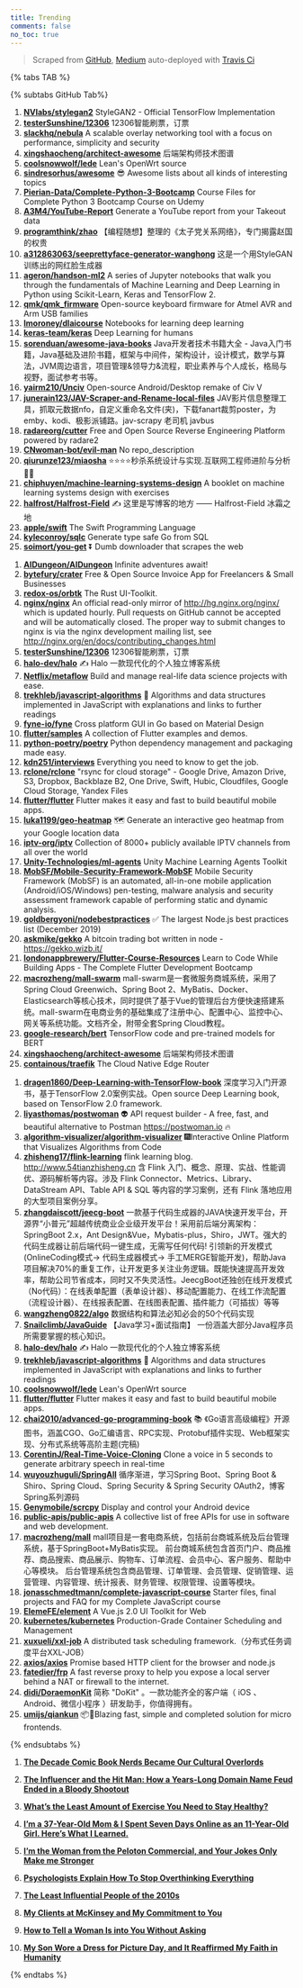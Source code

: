 ```yaml
---
title: Trending
comments: false
no_toc: true
---
```


> Scraped from [GitHub](https://github.com/trending), [Medium](https://medium.com/topic/popular)
auto-deployed with [Travis Ci](https://travis-ci.org/)

{% tabs TAB %}
<!-- tab GitHub -->
{% subtabs GitHub Tab%}
<!-- tab Daily -->
1. [**NVlabs/stylegan2**](https://github.com/NVlabs/stylegan2)
StyleGAN2 - Official TensorFlow Implementation
2. [**testerSunshine/12306**](https://github.com/testerSunshine/12306)
12306智能刷票，订票
3. [**slackhq/nebula**](https://github.com/slackhq/nebula)
A scalable overlay networking tool with a focus on performance, simplicity and security
4. [**xingshaocheng/architect-awesome**](https://github.com/xingshaocheng/architect-awesome)
后端架构师技术图谱
5. [**coolsnowwolf/lede**](https://github.com/coolsnowwolf/lede)
Lean's OpenWrt source
6. [**sindresorhus/awesome**](https://github.com/sindresorhus/awesome)
😎 Awesome lists about all kinds of interesting topics
7. [**Pierian-Data/Complete-Python-3-Bootcamp**](https://github.com/Pierian-Data/Complete-Python-3-Bootcamp)
Course Files for Complete Python 3 Bootcamp Course on Udemy
8. [**A3M4/YouTube-Report**](https://github.com/A3M4/YouTube-Report)
Generate a YouTube report from your Takeout data
9. [**programthink/zhao**](https://github.com/programthink/zhao)
【编程随想】整理的《太子党关系网络》，专门揭露赵国的权贵
10. [**a312863063/seeprettyface-generator-wanghong**](https://github.com/a312863063/seeprettyface-generator-wanghong)
这是一个用StyleGAN训练出的网红脸生成器
11. [**ageron/handson-ml2**](https://github.com/ageron/handson-ml2)
A series of Jupyter notebooks that walk you through the fundamentals of Machine Learning and Deep Learning in Python using Scikit-Learn, Keras and TensorFlow 2.
12. [**qmk/qmk_firmware**](https://github.com/qmk/qmk_firmware)
Open-source keyboard firmware for Atmel AVR and Arm USB families
13. [**lmoroney/dlaicourse**](https://github.com/lmoroney/dlaicourse)
Notebooks for learning deep learning
14. [**keras-team/keras**](https://github.com/keras-team/keras)
Deep Learning for humans
15. [**sorenduan/awesome-java-books**](https://github.com/sorenduan/awesome-java-books)
Java开发者技术书籍大全 - Java入门书籍，Java基础及进阶书籍，框架与中间件，架构设计，设计模式，数学与算法，JVM周边语言，项目管理&领导力&流程，职业素养与个人成长，格局与视野，面试参考书等。
16. [**yairm210/Unciv**](https://github.com/yairm210/Unciv)
Open-source Android/Desktop remake of Civ V
17. [**junerain123/JAV-Scraper-and-Rename-local-files**](https://github.com/junerain123/JAV-Scraper-and-Rename-local-files)
JAV影片信息整理工具，抓取元数据nfo，自定义重命名文件(夹)，下载fanart裁剪poster，为emby、kodi、极影派铺路。jav-scrapy 老司机 javbus
18. [**radareorg/cutter**](https://github.com/radareorg/cutter)
Free and Open Source Reverse Engineering Platform powered by radare2
19. [**CNwoman-bot/evil-man**](https://github.com/CNwoman-bot/evil-man)
No repo_description
20. [**qiurunze123/miaosha**](https://github.com/qiurunze123/miaosha)
⭐⭐⭐⭐秒杀系统设计与实现.互联网工程师进阶与分析🙋🐓
21. [**chiphuyen/machine-learning-systems-design**](https://github.com/chiphuyen/machine-learning-systems-design)
A booklet on machine learning systems design with exercises
22. [**halfrost/Halfrost-Field**](https://github.com/halfrost/Halfrost-Field)
✍️ 这里是写博客的地方 —— Halfrost-Field 冰霜之地
23. [**apple/swift**](https://github.com/apple/swift)
The Swift Programming Language
24. [**kyleconroy/sqlc**](https://github.com/kyleconroy/sqlc)
Generate type safe Go from SQL
25. [**soimort/you-get**](https://github.com/soimort/you-get)
⏬ Dumb downloader that scrapes the web
<!-- endtab -->
<!-- tab Weekly -->
1. [**AIDungeon/AIDungeon**](https://github.com/AIDungeon/AIDungeon)
Infinite adventures await!
2. [**bytefury/crater**](https://github.com/bytefury/crater)
Free & Open Source Invoice App for Freelancers & Small Businesses
3. [**redox-os/orbtk**](https://github.com/redox-os/orbtk)
The Rust UI-Toolkit.
4. [**nginx/nginx**](https://github.com/nginx/nginx)
An official read-only mirror of http://hg.nginx.org/nginx/ which is updated hourly. Pull requests on GitHub cannot be accepted and will be automatically closed. The proper way to submit changes to nginx is via the nginx development mailing list, see http://nginx.org/en/docs/contributing_changes.html
5. [**testerSunshine/12306**](https://github.com/testerSunshine/12306)
12306智能刷票，订票
6. [**halo-dev/halo**](https://github.com/halo-dev/halo)
✍ Halo 一款现代化的个人独立博客系统
7. [**Netflix/metaflow**](https://github.com/Netflix/metaflow)
Build and manage real-life data science projects with ease.
8. [**trekhleb/javascript-algorithms**](https://github.com/trekhleb/javascript-algorithms)
📝 Algorithms and data structures implemented in JavaScript with explanations and links to further readings
9. [**fyne-io/fyne**](https://github.com/fyne-io/fyne)
Cross platform GUI in Go based on Material Design
10. [**flutter/samples**](https://github.com/flutter/samples)
A collection of Flutter examples and demos.
11. [**python-poetry/poetry**](https://github.com/python-poetry/poetry)
Python dependency management and packaging made easy.
12. [**kdn251/interviews**](https://github.com/kdn251/interviews)
Everything you need to know to get the job.
13. [**rclone/rclone**](https://github.com/rclone/rclone)
"rsync for cloud storage" - Google Drive, Amazon Drive, S3, Dropbox, Backblaze B2, One Drive, Swift, Hubic, Cloudfiles, Google Cloud Storage, Yandex Files
14. [**flutter/flutter**](https://github.com/flutter/flutter)
Flutter makes it easy and fast to build beautiful mobile apps.
15. [**luka1199/geo-heatmap**](https://github.com/luka1199/geo-heatmap)
🗺 Generate an interactive geo heatmap from your Google location data
16. [**iptv-org/iptv**](https://github.com/iptv-org/iptv)
Collection of 8000+ publicly available IPTV channels from all over the world
17. [**Unity-Technologies/ml-agents**](https://github.com/Unity-Technologies/ml-agents)
Unity Machine Learning Agents Toolkit
18. [**MobSF/Mobile-Security-Framework-MobSF**](https://github.com/MobSF/Mobile-Security-Framework-MobSF)
Mobile Security Framework (MobSF) is an automated, all-in-one mobile application (Android/iOS/Windows) pen-testing, malware analysis and security assessment framework capable of performing static and dynamic analysis.
19. [**goldbergyoni/nodebestpractices**](https://github.com/goldbergyoni/nodebestpractices)
✅ The largest Node.js best practices list (December 2019)
20. [**askmike/gekko**](https://github.com/askmike/gekko)
A bitcoin trading bot written in node - https://gekko.wizb.it/
21. [**londonappbrewery/Flutter-Course-Resources**](https://github.com/londonappbrewery/Flutter-Course-Resources)
Learn to Code While Building Apps - The Complete Flutter Development Bootcamp
22. [**macrozheng/mall-swarm**](https://github.com/macrozheng/mall-swarm)
mall-swarm是一套微服务商城系统，采用了 Spring Cloud Greenwich、Spring Boot 2、MyBatis、Docker、Elasticsearch等核心技术，同时提供了基于Vue的管理后台方便快速搭建系统。mall-swarm在电商业务的基础集成了注册中心、配置中心、监控中心、网关等系统功能。文档齐全，附带全套Spring Cloud教程。
23. [**google-research/bert**](https://github.com/google-research/bert)
TensorFlow code and pre-trained models for BERT
24. [**xingshaocheng/architect-awesome**](https://github.com/xingshaocheng/architect-awesome)
后端架构师技术图谱
25. [**containous/traefik**](https://github.com/containous/traefik)
The Cloud Native Edge Router
<!-- endtab -->
<!-- tab Monthly -->
1. [**dragen1860/Deep-Learning-with-TensorFlow-book**](https://github.com/dragen1860/Deep-Learning-with-TensorFlow-book)
深度学习入门开源书，基于TensorFlow 2.0案例实战。Open source Deep Learning book, based on TensorFlow 2.0 framework.
2. [**liyasthomas/postwoman**](https://github.com/liyasthomas/postwoman)
👽 API request builder - A free, fast, and beautiful alternative to Postman https://postwoman.io 🔥
3. [**algorithm-visualizer/algorithm-visualizer**](https://github.com/algorithm-visualizer/algorithm-visualizer)
🎆Interactive Online Platform that Visualizes Algorithms from Code
4. [**zhisheng17/flink-learning**](https://github.com/zhisheng17/flink-learning)
flink learning blog. http://www.54tianzhisheng.cn 含 Flink 入门、概念、原理、实战、性能调优、源码解析等内容。涉及 Flink Connector、Metrics、Library、DataStream API、Table API & SQL 等内容的学习案例，还有 Flink 落地应用的大型项目案例分享。
5. [**zhangdaiscott/jeecg-boot**](https://github.com/zhangdaiscott/jeecg-boot)
一款基于代码生成器的JAVA快速开发平台，开源界“小普元”超越传统商业企业级开发平台！采用前后端分离架构：SpringBoot 2.x，Ant Design&Vue，Mybatis-plus，Shiro，JWT。强大的代码生成器让前后端代码一键生成，无需写任何代码! 引领新的开发模式(OnlineCoding模式-> 代码生成器模式-> 手工MERGE智能开发)，帮助Java项目解决70%的重复工作，让开发更多关注业务逻辑。既能快速提高开发效率，帮助公司节省成本，同时又不失灵活性。JeecgBoot还独创在线开发模式（No代码）：在线表单配置（表单设计器）、移动配置能力、在线工作流配置（流程设计器）、在线报表配置、在线图表配置、插件能力（可插拔）等等
6. [**wangzheng0822/algo**](https://github.com/wangzheng0822/algo)
数据结构和算法必知必会的50个代码实现
7. [**Snailclimb/JavaGuide**](https://github.com/Snailclimb/JavaGuide)
【Java学习+面试指南】 一份涵盖大部分Java程序员所需要掌握的核心知识。
8. [**halo-dev/halo**](https://github.com/halo-dev/halo)
✍ Halo 一款现代化的个人独立博客系统
9. [**trekhleb/javascript-algorithms**](https://github.com/trekhleb/javascript-algorithms)
📝 Algorithms and data structures implemented in JavaScript with explanations and links to further readings
10. [**coolsnowwolf/lede**](https://github.com/coolsnowwolf/lede)
Lean's OpenWrt source
11. [**flutter/flutter**](https://github.com/flutter/flutter)
Flutter makes it easy and fast to build beautiful mobile apps.
12. [**chai2010/advanced-go-programming-book**](https://github.com/chai2010/advanced-go-programming-book)
📚 《Go语言高级编程》开源图书，涵盖CGO、Go汇编语言、RPC实现、Protobuf插件实现、Web框架实现、分布式系统等高阶主题(完稿)
13. [**CorentinJ/Real-Time-Voice-Cloning**](https://github.com/CorentinJ/Real-Time-Voice-Cloning)
Clone a voice in 5 seconds to generate arbitrary speech in real-time
14. [**wuyouzhuguli/SpringAll**](https://github.com/wuyouzhuguli/SpringAll)
循序渐进，学习Spring Boot、Spring Boot & Shiro、Spring Cloud、Spring Security & Spring Security OAuth2，博客Spring系列源码
15. [**Genymobile/scrcpy**](https://github.com/Genymobile/scrcpy)
Display and control your Android device
16. [**public-apis/public-apis**](https://github.com/public-apis/public-apis)
A collective list of free APIs for use in software and web development.
17. [**macrozheng/mall**](https://github.com/macrozheng/mall)
mall项目是一套电商系统，包括前台商城系统及后台管理系统，基于SpringBoot+MyBatis实现。 前台商城系统包含首页门户、商品推荐、商品搜索、商品展示、购物车、订单流程、会员中心、客户服务、帮助中心等模块。 后台管理系统包含商品管理、订单管理、会员管理、促销管理、运营管理、内容管理、统计报表、财务管理、权限管理、设置等模块。
18. [**jonasschmedtmann/complete-javascript-course**](https://github.com/jonasschmedtmann/complete-javascript-course)
Starter files, final projects and FAQ for my Complete JavaScript course
19. [**ElemeFE/element**](https://github.com/ElemeFE/element)
A Vue.js 2.0 UI Toolkit for Web
20. [**kubernetes/kubernetes**](https://github.com/kubernetes/kubernetes)
Production-Grade Container Scheduling and Management
21. [**xuxueli/xxl-job**](https://github.com/xuxueli/xxl-job)
A distributed task scheduling framework.（分布式任务调度平台XXL-JOB）
22. [**axios/axios**](https://github.com/axios/axios)
Promise based HTTP client for the browser and node.js
23. [**fatedier/frp**](https://github.com/fatedier/frp)
A fast reverse proxy to help you expose a local server behind a NAT or firewall to the internet.
24. [**didi/DoraemonKit**](https://github.com/didi/DoraemonKit)
简称 "DoKit" 。一款功能齐全的客户端（ iOS 、Android、微信小程序 ）研发助手，你值得拥有。
25. [**umijs/qiankun**](https://github.com/umijs/qiankun)
📦🚀Blazing fast, simple and completed solution for micro frontends.
<!-- endtab -->
{% endsubtabs %}
<!-- endtab --><!-- tab Medium -->
1. [**The Decade Comic Book Nerds Became Our Cultural Overlords**](https://gen.medium.com/the-decade-comic-book-nerds-became-our-cultural-overlords-f219b732a660?source=topic_page---------------------------20)

2. [**The Influencer and the Hit Man: How a Years-Long Domain Name Feud Ended in a Bloody Shootout**](https://onezero.medium.com/the-influencer-and-the-hit-man-6c3905efd3c3?source=topic_page---------0------------------1)

3. [**What’s the Least Amount of Exercise You Need to Stay Healthy?**](https://elemental.medium.com/whats-the-least-amount-of-exercise-you-need-to-stay-healthy-a857b73cec6c?source=topic_page---------1------------------1)

4. [**I’m a 37-Year-Old Mom & I Spent Seven Days Online as an 11-Year-Old Girl. Here’s What I Learned.**](https://medium.com/@sloane_ryan/im-a-37-year-old-mom-i-spent-seven-days-online-as-an-11-year-old-girl-here-s-what-i-learned-9825e81c8e7d?source=topic_page---------2------------------1)

5. [**I’m the Woman from the Peloton Commercial, and Your Jokes Only Make me Stronger**](https://medium.com/@heysladey/im-the-woman-from-the-peloton-commercial-and-your-jokes-only-make-me-stronger-43b85bcaebdc?source=topic_page---------4------------------1)

6. [**Psychologists Explain How To Stop Overthinking Everything**](https://medium.com/kaizen-habits/psychologists-explain-how-to-stop-overthinking-everything-e527962a393?source=topic_page---------5------------------1)

7. [**The Least Influential People of the 2010s**](https://gen.medium.com/the-least-influential-people-of-the-2010s-8121ce8ca5c1?source=topic_page---------6------------------1)

8. [**My Clients at McKinsey and My Commitment to You**](https://medium.com/the-moment-by-pete-for-america/my-clients-at-mckinsey-and-my-commitment-to-you-a0e0517f9ab1?source=topic_page---------7------------------1)

9. [**How to Tell a Woman Is into You Without Asking**](https://psiloveyou.xyz/how-to-tell-a-woman-is-into-you-without-asking-b793e0d85bec?source=topic_page---------8------------------1)

10. [**My Son Wore a Dress for Picture Day, and It Reaffirmed My Faith in Humanity**](https://medium.com/apparently/my-son-wore-a-dress-for-picture-day-and-it-reaffirmed-my-faith-in-humanity-ffac91efaef0?source=topic_page---------9------------------1)

<!-- endtab -->
{% endtabs %}
